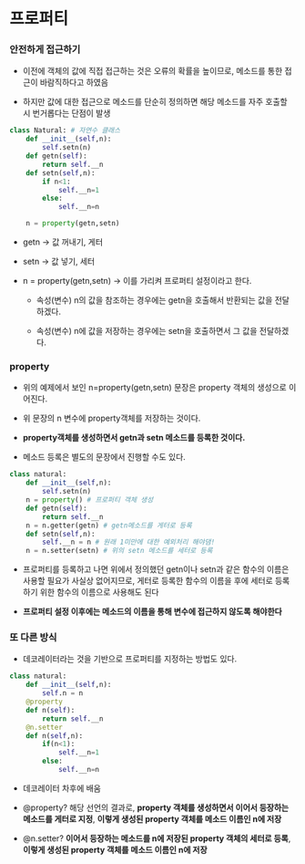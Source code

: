 # 프로퍼티

### 안전하게 접근하기

-   이전에 객체의 값에 직접 접근하는 것은 오류의 확률을 높이므로, 메소드를 통한 접근이 바람직하다고 하였음

-   하지만 값에 대한 접근으로 메소드를 단순히 정의하면 해당 메소드를 자주 호출할 시 번거롭다는 단점이 발생

```python
class Natural: # 자연수 클래스
    def __init__(self,n):
        self.setn(n)
    def getn(self):
        return self.__n
    def setn(self,n):
        if n<1:
            self.__n=1
        else:
            self.__n=n

    n = property(getn,setn)
```

-   getn -> 값 꺼내기, 게터

-   setn -> 값 넣기, 세터

-   n = property(getn,setn) -> 이를 가리켜 프로퍼티 설정이라고 한다.

    -   속성(변수) n의 값을 참조하는 경우에는 getn을 호출해서 반환되는 값을 전달하겠다.

    -   속성(변수) n에 값을 저장하는 경우에는 setn을 호출하면서 그 값을 전달하겠다.

### property

-   위의 예제에서 보인 n=property(getn,setn) 문장은 property 객체의 생성으로 이어진다.

-   위 문장의 n 변수에 property객체를 저장하는 것이다.

-   **property객체를 생성하면서 getn과 setn 메소드를 등록한 것이다.**

-   메소드 등록은 별도의 문장에서 진행할 수도 있다.

```python
class natural:
    def __init__(self,n):
        self.setn(n)
    n = property() # 프로퍼티 객체 생성
    def getn(self):
        return self.__n
    n = n.getter(getn) # getn메소드를 게터로 등록
    def setn(self,n):
        self.__n = n # 원래 1미만에 대한 예외처리 해야댐!
    n = n.setter(setn) # 위의 setn 메소드를 세터로 등록
```

-   프로퍼티를 등록하고 나면 위에서 정의했던 getn이나 setn과 같은 함수의 이름은 사용할 필요가 사실상 없어지므로, 게터로 등록한 함수의 이름을 후에 세터로 등록하기 위한 함수의 이름으로 사용해도 된다

-   **프로퍼티 설정 이후에는 메소드의 이름을 통해 변수에 접근하지 않도록 해야한다**

### 또 다른 방식

-   데코레이터라는 것을 기반으로 프로퍼티를 지정하는 방법도 있다.

```python
class natural:
    def __init__(self,n):
        self.n = n
    @property
    def n(self):
        return self.__n
    @n.setter
    def n(self,n):
        if(n<1):
            self.__n=1
        else:
            self.__n=n
```

-   데코레이터 차후에 배움

-   @property? 해당 선언의 결과로, **property 객체를 생성하면서 이어서 등장하는 메소드를 게터로 지정**, **이렇게 생성된 property 객체를 메소드 이름인 n에 저장**

-   @n.setter? **이어서 등장하는 메소드를 n에 저장된 property 객체의 세터로 등록**, **이렇게 생성된 property 객체를 메소드 이름인 n에 저장**
